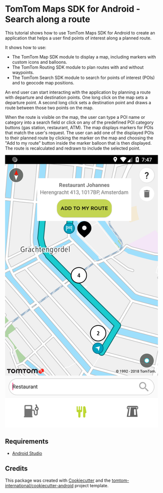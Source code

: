 # TomTom Maps SDK for Android - Search along a route

This tutorial shows how to use TomTom Maps SDK for Android to create an application that helps a user find points of interest along a planned route.

It shows how to use:

* The TomTom Map SDK module to display a map, including markers with custom icons and balloons.
* The TomTom Routing SDK module to plan routes with and without waypoints.
* The TomTom Search SDK module to search for points of interest (POIs) and to geocode map positions.

An end user can start interacting with the application by planning a route with departure and destination points. One long click on the map sets a departure point. A second long click sets a destination point and draws a route between those two points on the map.

When the route is visible on the map, the user can type a POI name or category into a search field or click on any of the predefined POI category buttons (gas station, restaurant, ATM). The map displays markers for POIs that match the user's request. The user can add one of the displayed POIs to their planned route by clicking the marker on the map and choosing the "Add to my route" button inside the marker balloon that is then displayed. The route is recalculated and redrawn to include the selected point.

![0-example-app](assets/0-example-app.png)

## Requirements

* [Android Studio](https://developer.android.com/studio)

## Credits

This package was created with [Cookiecutter](https://github.com/cookiecutter/cookiecutter) and the [tomtom-international/cookiecutter-android](https://github.com/tomtom-international/cookiecutter-android) project template.
